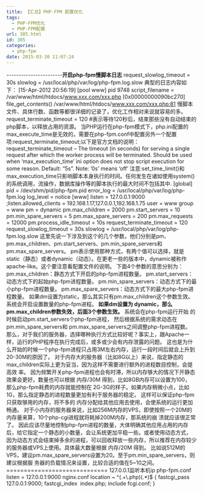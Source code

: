 ```yaml
---
title: 【汇总】PHP-FPM 配置优化
tags:
  - PHP-FPM优化
  - PHP-FPM配置
url: 305.html
id: 305
categories:
  - php-fpm
date: 2015-03-30 11:07:24
---
```


\-\-\-\-\-\-\-\-\-\-\-\-\-\-\-\-\-\-\-\-\-\-\-**开启php-fpm慢脚本日志** request\_slowlog\_timeout = 30s slowlog = /usr/local/php/var/log/php-fpm.log.slow 典型的日志内容如下： \[15-Apr-2012 20:56:19\] \[pool www\] pid 9748 script\_filename = /var/www/html/htdocs/www.xxx.com/xxx.php \[0x00000000090bc270\] file\_get\_contents() /var/www/html/htdocs/www.xxx.com/xxx.php:81 慢脚本文件、具体行数、函数等都很详细的记录了，优化工作相对来说就容易的多。 request\_terminate\_timeout = 120 #表示等待120秒后，结束那些没有自动结束的php脚本，以释放占用的资源。 当PHP运行在php-fpm模式下，php.ini配置的max\_execute\_time是无效的，需要在php-fpm.conf中配置另外一个配置项:request\_terminate\_timeout;以下是官方文档的说明： request\_terminate\_timeout – The timeout (in seconds) for serving a single request after which the worker process will be terminated. Should be used when ‘max\_execution\_time’ ini option does not stop script execution for some reason. Default: “5s”. Note: ’0s’ means ‘off’ 注意:set\_time\_limit()和max\_execution\_time只影响脚本本身执行的时间。任何发生在诸如使用system()的系统调用，流操作，数据库操作等的脚本执行的最大时间不包括其中. \[global\] pid = /dev/shm/pid/php-fpm.pid error\_log = /usr/local/php/var/log/php-fpm.log log\_level = notice \[www\] listen = 127.0.0.1:9000 ;listen.allowed\_clients = 192.168.1.17,127.0.0.1,192.168.1.75 user = www group = www pm = dynamic pm.max\_children = 2000 pm.start\_servers = 10 pm.min\_spare\_servers = 5 pm.max\_spare\_servers = 200 pm.max\_requests = 12000 pm.process\_idle\_timeout = 10s request\_terminate\_timeout = 120 request\_slowlog\_timeout = 30s slowlog = /usr/local/php/var/log/php-fpm.log.slow 这里先说一下涉及到这个的几个参数，他们分别是pm、pm.max\_children、pm.start\_servers、pm.min\_spare\_servers和pm.max\_spare\_servers。 pm表示使用那种方式，有两个值可以选择，就是static（静态）或者dynamic（动态）。在更老一些的版本中，dynamic被称作apache-like。这个要注意看配置文件的说明。 下面4个参数的意思分别为： pm.max\_children：静态方式下开启的php-fpm进程数量。 pm.start\_servers：动态方式下的起始php-fpm进程数量。 pm.min\_spare\_servers：动态方式下的最小php-fpm进程数量。 pm.max\_spare\_servers：动态方式下的最大php-fpm进程数量。 如果dm设置为static，那么其实只有pm.max\_children这个参数生效。系统会开启设置数量的php-fpm进程。 **如果dm设置为 dynamic，那么pm.max_children参数失效，后面3个参数生效。** 系统会在php-fpm运行开始 的时候启动pm.start\_servers个php-fpm进程， 然后根据系统的需求动态在pm.min\_spare\_servers和 pm.max\_spare\_servers之间调整php-fpm进程数。 那么，对于我们的服务器，选择哪种执行方式比较好呢？事实上，跟Apache一样，运行的PHP程序在执行完成后，或多或少会有内存泄露的问题。 这也是为什么开始的时候一个php-fpm进程只占用3M左右内存，运行一段时间后就会上升到20-30M的原因了。 对于内存大的服务器（比如8G以上）来说，指定静态的max\_children实际上更为妥当，因为这样不需要进行额外的进程数目控制，会提高效 率。 因为频繁开关php-fpm进程也会有时滞，所以内存够大的情况下开静态效果会更好。数量也可以根据 内存/30M 得到，比如8GB内存可以设置为100， 那么php-fpm耗费的内存就能控制在 2G-3G的样子。如果内存稍微小点，比如1G，那么指定静态的进程数量更加有利于服务器的稳定。 这样可以保证php-fpm只获取够用的内存，将不多的 内存分配给其他应用去使用，会使系统的运行更加畅通。 对于小内存的服务器来说，比如256M内存的VPS，即使按照一个20M的内存量来算，10个php-cgi进程就将耗掉200M内存，那系统的崩 溃就应该很正常了。 因此应该尽量地控制php-fpm进程的数量，大体明确其他应用占用的内存后，给它指定一个静态的小数量，会让系统更加平稳一些。或者使用动态方式， 因为动态方式会结束掉多余的进程，可以回收释放一些内存，所以推荐在内存较少的服务器或VPS上使用。具体最大数量根据 内存/20M 得到。 比如说512M的VPS，建议pm.max\_spare\_servers设置为20。至于pm.min\_spare\_servers，则建议根据服 务器的负载情况来设置，比较合适的值在5~10之间。 ============================= 127.0.0.1监听本机ip php-fpm.conf listen = 127.0.0.1:9000 nginx.conf location ~ ^(.+\\.php)(.*)$ { fastcgi\_pass   127.0.0.1:9000; fastcgi\_index  index.php; include fcgi.conf; }